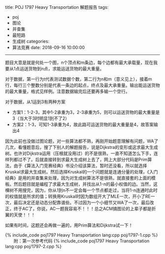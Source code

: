 title: POJ 1797 Heavy Transportation 解题报告
tags:
  - poj
  - 图论
  - 并查集
  - 最短路
  - 生成树
categories:
  - 算法竞赛
date: 2018-09-16 10:00:00
---

题目大意是就是何处一个图，n个顶点和m条边，每个边都有最大承载量，现在我要从1点运送货物到n点，求能运送货物的最大重量。

对于数据，第一行为t代表测试数据个数，第二行为n和m（意义见上），接着m行，每行三个整数分别是代表一条边的起点，终点及最大承重量。输出能运送货物的最大重量，格式见样例。注意数据输完后还要再多输一个空行。

对于数据，从1运到3有两种方案

*   方案1：1-2-3，其中1-2承重为3，2-3承重为5，则可以运送货物的最大重量是3（当大于3时明显1到不了2）
*   方案2：1-3，可知1-3承重为4，故此路可运送货物的最大重量是4，故答案输出4

因为此前也没做过图论题，对一些算法都不熟，再刚开始题意理解有问题，WA了几次，看懂题意后，搜了下别人的解题报告，说是Dijkstra的变形或这求最大生成树。也许对Dijkstra运用（压根就没用过）的不是很熟，一直不知道怎么下手，连样列都过不了。后就直接转到求最大生成树上去了，网上大部分代码是Prim算法，由于《算法入门竞赛经典》书没介绍该算法，暂时还没看，所以就选择Kruskal求最大生成树。然后选择Kruskal的一个问题就是连通分量的处理，《入门经典》是用的并查集来处理，因为对生成树算法不是很熟，就直接套的上面的模板。然后题目就是编程了求最大生成树，并找出从1-n的最小权值的边。当然，这棵树不用搜完，因为，你从1到n不一定会每一个节点都走过，当将1-n连通时此时的权值就是所求的值；转换用Kruskal时因为数组开大了MLE一次，开小了RE一次，最后决定还是动态分配靠谱些。不过因为一个小细节又WA了一次，最后改正，终于AC了，你说，AC一题我容易不！！！总之ACM搞图论的上辈子都是折翼的天使！！！

如果有时间，这题还会再做一遍的，用Prim算法和Dijkstra试一下！

{% include_code poj1797 Heavy Transportation lang:cpp poj/1797-1.cpp %}
　　附：第一次参考代码
{% include_code poj1797 Heavy Transportation lang:cpp poj/1797-2.cpp %}